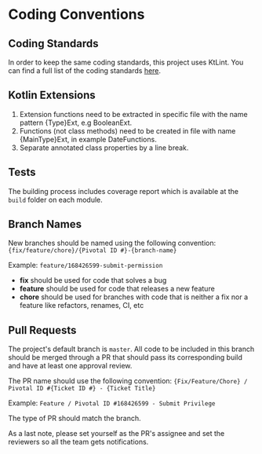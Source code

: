 # Coding Conventions

## Coding Standards
In order to keep the same coding standards, this project uses KtLint. You can find a full list of the coding standards
[here](https://ktlint.github.io/#rules).

## Kotlin Extensions
1. Extension functions need to be extracted in specific file with the name pattern {Type}Ext, e.g BooleanExt.
2. Functions (not class methods) need to be created in file with name {MainType}Ext, in example DateFunctions.
3. Separate annotated class properties by a line break.

## Tests
The building process includes coverage report which is available at the `build` folder on each module.

## Branch Names
New branches should be named using the following convention: `{fix/feature/chore}/{Pivotal ID #}-{branch-name}`

Example: `feature/168426599-submit-permission`

* **fix** should be used for code that solves a bug
* **feature** should be used for code that releases a new feature
* **chore** should be used for branches with code that is neither a fix nor a feature like refactors, renames, CI, etc

## Pull Requests
The project's default branch is `master`. All code to be included in this branch should be merged through a PR that
should pass its corresponding build and have at least one approval review.

The PR name should use the following convention: `{Fix/Feature/Chore} / Pivotal ID #{Ticket ID #} - {Ticket Title}`

Example: `Feature / Pivotal ID #168426599 - Submit Privilege`

The type of PR should match the branch.

As a last note, please set yourself as the PR's assignee and set the reviewers so all the team gets notifications.
